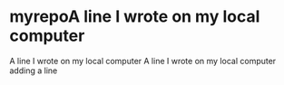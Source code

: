 # myrepoA line I wrote on my local computer
A line I wrote on my local computer
A line I wrote on my local computer
adding a line
